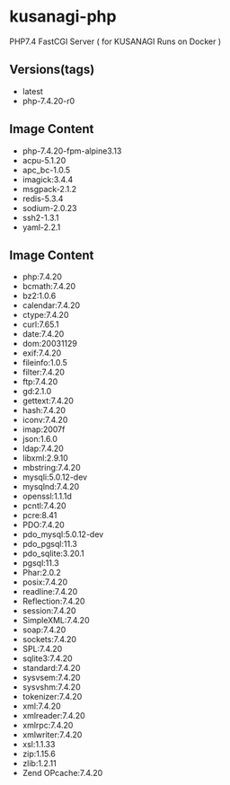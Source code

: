 # kusanagi-php
PHP7.4 FastCGI Server ( for KUSANAGI Runs on Docker )

## Versions(tags)
- latest
- php-7.4.20-r0

## Image Content
- php-7.4.20-fpm-alpine3.13
- acpu-5.1.20
- apc_bc-1.0.5
- imagick:3.4.4
- msgpack-2.1.2
- redis-5.3.4
- sodium-2.0.23
- ssh2-1.3.1
- yaml-2.2.1

## Image Content
- php:7.4.20
- bcmath:7.4.20
- bz2:1.0.6
- calendar:7.4.20
- ctype:7.4.20
- curl:7.65.1
- date:7.4.20
- dom:20031129
- exif:7.4.20
- fileinfo:1.0.5
- filter:7.4.20
- ftp:7.4.20
- gd:2.1.0
- gettext:7.4.20
- hash:7.4.20
- iconv:7.4.20
- imap:2007f
- json:1.6.0
- ldap:7.4.20
- libxml:2.9.10
- mbstring:7.4.20
- mysqli:5.0.12-dev
- mysqlnd:7.4.20
- openssl:1.1.1d
- pcntl:7.4.20
- pcre:8.41
- PDO:7.4.20
- pdo_mysql:5.0.12-dev
- pdo_pgsql:11.3
- pdo_sqlite:3.20.1
- pgsql:11.3
- Phar:2.0.2
- posix:7.4.20
- readline:7.4.20
- Reflection:7.4.20
- session:7.4.20
- SimpleXML:7.4.20
- soap:7.4.20
- sockets:7.4.20
- SPL:7.4.20
- sqlite3:7.4.20
- standard:7.4.20
- sysvsem:7.4.20
- sysvshm:7.4.20
- tokenizer:7.4.20
- xml:7.4.20
- xmlreader:7.4.20
- xmlrpc:7.4.20
- xmlwriter:7.4.20
- xsl:1.1.33
- zip:1.15.6
- zlib:1.2.11
- Zend OPcache:7.4.20

